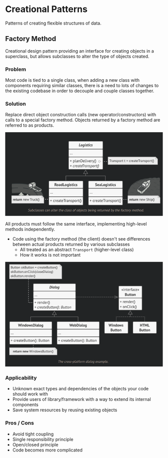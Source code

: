 # Creational Patterns

Patterns of creating flexible structures of data.

## Factory Method

Creational design pattern providing an interface for creating objects in a superclass, but allows subclasses to alter the type of objects created.

### Problem 

Most code is tied to a single class, when adding a new class with components requiring similar classes, there is a need to lots of changes to the existing codebase in order to decouple and couple classes together.

### Solution

Replace direct object construction calls (new operator/constructors) with calls to a special factory method. Objects returned by a factory method are referred to as products.

![factory](media/factory.png)

All products must follow the same interface, implementing high-level methods independently.

- Code using the factory method (the client) doesn't see differences between actual products returned by various subclasses
  - All treated as an abstract `Transport` (higher-level class)
  - How it works is not important

![factorypseudo](media/factorypseudo.png)

### Applicability

- Unknown exact types and dependencies of the objects your code should work with
- Provide users of library/framework with a way to extend its internal components
- Save system resources by reusing existing objects

### Pros / Cons

- Avoid tight coupling
- Single responsibility principle
- Open/closed principle
- Code becomes more complicated